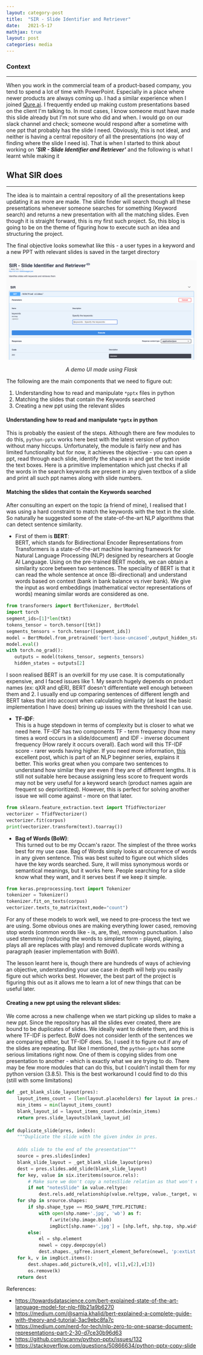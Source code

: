 ```yaml
---  
layout: category-post  
title:  "SIR - Slide Identifier and Retriever"  
date:   2021-5-17 
mathjax: true  
layout: post  
categories: media  
---  
```

### Context   
---   
When you work in the commercial team of a product-based company, you tend to spend a lot of time with PowerPoint. Especially in a place where newer products are always coming up. I had a similar experience when I joined [Qure.ai](https://qure.ai). I frequently ended up making custom presentations based on the client I'm talking to. In most cases, I know someone must have made this slide already but I'm not sure who did and when. I would go on our slack channel and check; someone would respond after a sometime with one ppt that probably has the slide I need. Obviously, this is not ideal, and neither is having a central repository of all the presentations (no way of finding where the slide I need is). That is when I started to think about working on ***'SIR - Slide Identifier and Retriever'*** and the following is what I learnt while making it   
  
  


  
## What SIR does   
---   
The idea is to maintain a central repository of all the presentations keep updating it as more are made. The slide finder will search though all these presentations whenever someone searches for something (Keyword search) and returns a new presentation with all the matching slides. Even though it is straight forward, this is my first such project. So, this blog is going to be on the theme of figuring how to execute such an idea and structuring the project.   

The final objective looks somewhat like this - a user types in a keyword and a new PPT with relevant slides is saved in the target directory

![flowchart](/Images/SIR-demo.png)
<p style="text-align:center"><i> A demo UI made using Flask </i></p>

The following are the main components that we need to figure out:   
1. Understanding how to read and manipulate ```*pptx``` files in python   
2. Matching the slides that contain the Keywords searched   
3. Creating a new ppt using the relevant slides   
    
#### Understanding how to read and manipulate ```*pptx``` in python   
    
This is probably the easiest of the steps. Although there are few modules to do this, ```python-pptx``` works here best with the latest version of python without many hiccups. Unfortunately, the module is fairly new and has limited functionality but for now, it achieves the objective - you can open a ppt, read through each slide, identify the shapes in and get the text inside the text boxes. Here is a primitive implementation which just checks if all the words in the search keywords are present in any given textbox of a slide and print all such ppt names along with slide numbers.   
   
#### Matching the slides that contain the Keywords searched   
   
After consulting an expert on the topic (a friend of mine), I realised that I was using a hard constraint to match the keywords with the text in the slide. So naturally he suggested some of the state-of-the-art NLP algorithms that can detect sentence similarity.    
    
- First of them is **BERT**:   
BERT, which stands for Bidirectional Encoder Representations from Transformers is a state-of-the-art machine learning framework for Natural Language Processing (NLP) designed by researchers at Google AI Language. Using on the pre-trained BERT models, we can obtain a similarity score between two sentences. The speciality of BERT is that it can read the whole sentence at once (Bi-directional) and understand words based on context (bank in bank balance vs river bank). We give the input as word embeddings (mathematical vector representations of words) meaning similar words are considered as one.    
  
```python 
from transformers import BertTokenizer, BertModel 
import torch 
segment_ids=[1]*len(tkt) 
tokens_tensor = torch.tensor([tkt]) 
segments_tensors = torch.tensor([segment_ids]) 
model = BertModel.from_pretrained('bert-base-uncased',output_hidden_states = True) 
model.eval() 
with torch.no_grad(): 
   outputs = model(tokens_tensor, segments_tensors) 
   hidden_states = outputs[2] 
``` 
I soon realised BERT is an overkill for my use case. It is computationally expensive, and I faced issues like 1. My search hugely depends on product names (ex: qXR and qER), BERT doesn't differentiate well enough between them and 2. I usually end up comparing sentences of different length and BERT takes that into account when calculating similarity (at least the basic implementation I have does) brining up issues with the threshold I can use.   
  
- **TF-IDF**:   
This is a huge stepdown in terms of complexity but is closer to what we need here. TF-IDF has two components TF - term frequency (how many times a word occurs in a slide/document) and IDF - inverse document frequency (How rarely it occurs overall). Each word will this TF-IDF score - rarer words having higher. If you need more information, [this](https://medium.com/nerd-for-tech/nlp-zero-to-one-sparse-document-representations-part-2-30-d7ce30b96d63) excellent post, which is part of an NLP beginner series, explains it better. This works great when you compare two sentences to understand how similar they are even if they are of different lengths. It is still not suitable here because assigning less score to frequent words may not be very useful for a keyword search (product names again are frequent so deprioritized). However, this is perfect for solving another issue we will come against - more on that later.  
  
```python 
from sklearn.feature_extraction.text import TfidfVectorizer 
vectorizer = TfidfVectorizer() 
vectorizer.fit(corpus)   
print(vectorizer.transform(text).toarray()) 
``` 
  
- **Bag of Words (BoW)**:  
This turned out to be my Occam's razor. The simplest of the three works best for my use case. Bag of Words simply looks at occurrence of words in any given sentence. This was best suited to figure out which slides have the key words searched. Sure, it will miss synonymous words or semantical meanings, but it works here. People searching for a slide know what they want, and it serves best if we keep it simple.   
  
```python 
from keras.preprocessing.text import Tokenizer 
tokenizer = Tokenizer() 
tokenizer.fit_on_texts(corpus)   
vectorizer.texts_to_matrix(text,mode="count") 
``` 
For any of these models to work well, we need to pre-process the text we are using. Some obvious ones are making everything lower cased, removing stop words (common words like - is, are, the), removing punctuation. I also used stemming (reducing the words to simplest form - played, playing, plays all are replaces with play) and removed duplicate words withing a paragraph (easier implementation with BoW).  
  
The lesson learnt here is, though there are hundreds of ways of achieving an objective, understanding your use case in depth will help you easily figure out which works best. However, the best part of the project is figuring this out as it allows me to learn a lot of new things that can be useful later.  
   
#### Creating a new ppt using the relevant slides: 
  
We come across a new challenge when we start picking up slides to make a new ppt. Since the repository has all the slides ever created, there are bound to be duplicates of slides. We ideally want to delete them, and this is where TF-IDF is perfect. BoW does not consider lenth of the sentences we are comparing either, but TF-IDF does. So, I used it to figure out if any of the slides are repeating. But like I mentioned, the ```python-pptx``` has some serious limitations right now. One of them is copying slides from one presentation to another - which is exactly what we are trying to do. There may be few more modules that can do this, but I couldn't install them for my python version (3.8.5). This is the best workaround I could find to do this (still with some limitations) 
  
```python 
def _get_blank_slide_layout(pres): 
    layout_items_count = [len(layout.placeholders) for layout in pres.slide_layouts] 
    min_items = min(layout_items_count) 
    blank_layout_id = layout_items_count.index(min_items) 
    return pres.slide_layouts[blank_layout_id] 
  
def duplicate_slide(pres, index): 
    """Duplicate the slide with the given index in pres. 
  
    Adds slide to the end of the presentation""" 
    source = pres.slides[index] 
    blank_slide_layout = _get_blank_slide_layout(pres) 
    dest = pres.slides.add_slide(blank_slide_layout) 
    for key, value in six.iteritems(source.rels): 
        # Make sure we don't copy a notesSlide relation as that won't exist 
        if not "notesSlide" in value.reltype: 
            dest.rels.add_relationship(value.reltype, value._target, value.rId) 
    for shp in srource.shapes: 
        if shp.shape_type == MSO_SHAPE_TYPE.PICTURE: 
            with open(shp.name+'.jpg', 'wb') as f: 
                f.write(shp.image.blob) 
                imgDict[shp.name+'.jpg'] = [shp.left, shp.top, shp.width, shp.height] 
        else: 
            el = shp.element 
            newel = copy.deepcopy(el) 
            dest.shapes._spTree.insert_element_before(newel, 'p:extLst') 
    for k, v in imgDict.items(): 
        dest.shapes.add_picture(k,v[0], v[1],v[2],v[3]) 
        os.remove(k) 
    return dest 
``` 
   
References:  
- https://towardsdatascience.com/bert-explained-state-of-the-art-language-model-for-nlp-f8b21a9b6270 
- https://medium.com/@samia.khalid/bert-explained-a-complete-guide-with-theory-and-tutorial-3ac9ebc8fa7c 
- https://medium.com/nerd-for-tech/nlp-zero-to-one-sparse-document-representations-part-2-30-d7ce30b96d63 
- https://github.com/scanny/python-pptx/issues/132 
- https://stackoverflow.com/questions/50866634/python-pptx-copy-slide 